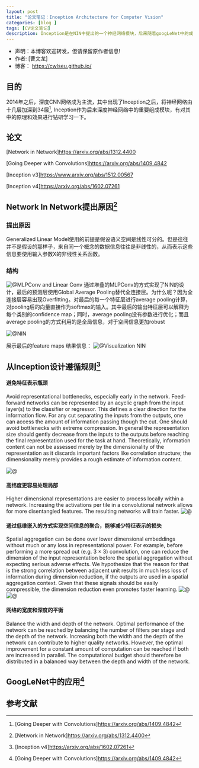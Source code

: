```yaml
---
layout: post
title: "论文笔记：Inception Architecture for Computer Vision"
categories: [blog ]
tags: [CV论文笔记]
description: Inception是在NIN中提出的一个神经网络模块，后来随着googLeNet中的成功被人们视为深度网络的法宝。
---
```


- 声明：本博客欢迎转发，但请保留原作者信息!
- 作者: [曹文龙]
- 博客： <https://cwlseu.github.io/>

## 目的
2014年之后，深度CNN网络成为主流，其中出现了Inception之后，将神经网络由十几层加深到34层[^2], Inception作为后来深度神经网络中的重要组成模块，有对其中的原理和效果进行钻研学习一下。

## 论文
[Network in Network]<https://arxiv.org/abs/1312.4400> 

[Going Deeper with Convolutions]<https://arxiv.org/abs/1409.4842>

[Inception v3]<https://www.arxiv.org/abs/1512.00567>

[Inception v4]<https://arxiv.org/abs/1602.07261>

## Network In Network提出原因[^1]
### 提出原因

Generalized Linear Model使用的前提是假设语义空间是线性可分的。但是往往并不是假设的那样子，来自同一个概念的数据信息往往是非线性的，从而表示这些信息要使用输入参数X的非线性关系函数。

### 结构

![@MLPConv and Linear Conv](https://cwlseu.github.io/images/inception/NINBlock.jpg)
通过堆叠的MLPConv的方式实现了NIN的设计，最后的预测层使用Global Average Pooling替代全连接层。为什么呢？因为全连接层容易出现Overfitting。对最后的每一个特征层进行average pooling计算，对pooling后的向量直接作为softmax的输入。其中最后的输出特征层可以解释为每个类别的confidence map；同时，average pooling没有参数进行优化；而且average pooling的方式利用的是全局信息，对于空间信息更加robust

![@NIN](https://cwlseu.github.io/images/inception/NIN.jpg)

展示最后的feature maps 结果信息：
![@Visualization NIN](https://cwlseu.github.io/images/inception/VisualizationNIN.jpg)

## 从Inception设计遵循规则[^4]

#### 避免特征表示瓶颈

Avoid representational bottlenecks, especially early in the network. Feed-forward networks can be represented by an acyclic graph from the input layer(s) to the classifier or regressor. This defines a clear direction
for the information flow. For any cut separating the inputs from the outputs, one can access the amount of information passing though the cut. One should avoid bottlenecks with extreme compression. In general the representation size should gently decrease from the inputs to the outputs before reaching the final representation used for the task at hand. Theoretically, information content can not be assessed merely by the dimensionality of the representation as it discards important factors like correlation structure; the dimensionality merely provides a rough estimate of information content.

![@](https://cwlseu.github.io/images/inception/9.PNG)

#### 高纬度更容易处理局部

Higher dimensional representations are easier to process locally within a network. Increasing the activations per tile in a convolutional network allows for more disentangled features. The resulting networks will train faster.
![@](https://cwlseu.github.io/images/inception/7.PNG)

#### 通过低维嵌入的方式实现空间信息的聚合，能够减少特征表示的损失

Spatial aggregation can be done over lower dimensional embeddings without much or any loss in representational power. For example, before performing a more spread out (e.g. 3 × 3) convolution, one can reduce the dimension of the input representation before the spatial aggregation without expecting serious adverse effects. We hypothesize that the reason for that is the strong correlation between adjacent unit results in much less loss of information during dimension reduction, if the outputs are used in a spatial aggregation context. Given that these signals should be easily compressible, the dimension reduction even promotes faster learning.
![@](https://cwlseu.github.io/images/inception/5.PNG)
![@](https://cwlseu.github.io/images/inception/6.PNG)

#### 网络的宽度和深度的平衡

Balance the width and depth of the network. Optimal performance of the network can be reached by balancing the number of filters per stage and the depth of the network. Increasing both the width and the depth of the network can contribute to higher quality networks.
However, the optimal improvement for a constant amount of computation can be reached if both are increased in parallel. The computational budget should therefore be distributed in a balanced way between the depth and width of the network.



## GoogLeNet中的应用[^2]

## 参考文献
[^1]: [Network in Network]<https://arxiv.org/abs/1312.4400>

[^2]: [Going Deeper with Convolutions]<https://arxiv.org/abs/1409.4842>

[^3]: [Inception v3]<https://www.arxiv.org/abs/1512.00567>

[^4]: [Inception v4]<https://arxiv.org/abs/1602.07261>
